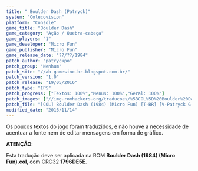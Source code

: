 ```yaml
---
title: " Boulder Dash (Patryck)"
system: "Colecovision"
platform: "Console"
game_title: "Boulder Dash"
game_category: "Ação / Quebra-cabeça"
game_players: "1"
game_developer: "Micro Fun"
game_publisher: "Micro Fun"
game_release_date: "??/??/1984"
patch_author: "patryckpo"
patch_group: "Nenhum"
patch_site: "//ab-gamesinc-br.blogspot.com.br/"
patch_version: "1.0"
patch_release: "19/05/2016"
patch_type: "IPS"
patch_progress: ["Textos: 100%","Menus: 100%","Geral: 100%"]
patch_images: ["//img.romhackers.org/traducoes/%5BCOL%5D%20Boulder%20Dash%20-%20Patryck%20-%201.png","//img.romhackers.org/traducoes/%5BCOL%5D%20Boulder%20Dash%20-%20Patryck%20-%202.png","//img.romhackers.org/traducoes/%5BCOL%5D%20Boulder%20Dash%20-%20Patryck%20-%203.png"]
patch_file: "[COL] Boulder Dash (1984) (Micro Fun) [T-BR] [V-Patryck G-Nenhum] [V-1.0 A-2016].zip"
modified_date: "2016/11/14"
---
```

Os poucos textos do jogo foram traduzidos, e não houve a necessidade de acentuar a fonte nem de editar mensagens em forma de gráfico.

<b>ATENÇÃO</b>:

Esta tradução deve ser aplicada na ROM <b>Boulder Dash (1984) (Micro Fun).col</b>, com CRC32 <b>1796DE5E</b>.
